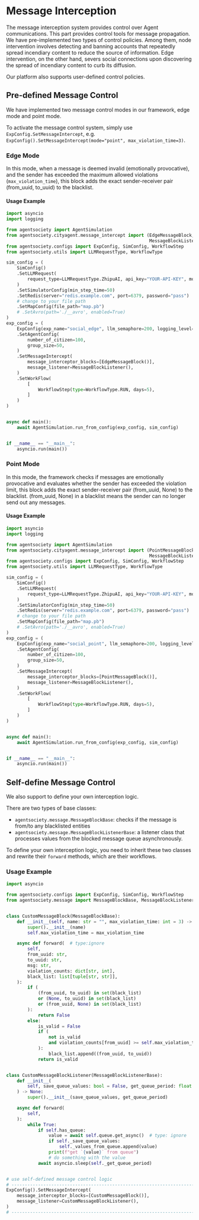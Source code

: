 # Message Interception

The message interception system provides control over Agent communications.
This part provides control tools for message propagation. We have pre-implemented two types of control policies. Among them, node intervention involves detecting and banning accounts that repeatedly spread incendiary content to reduce the source of information. Edge intervention, on the other hand, severs social connections upon discovering the spread of incendiary content to curb its diffusion. 

Our platform also supports user-defined control policies.

## Pre-defined Message Control

We have implemented two message control modes in our framework, edge mode and point mode.

To activate the message control system, simply use `ExpConfig.SetMessageIntercept`, e.g. `ExpConfig().SetMessageIntercept(mode="point", max_violation_time=3)`.

### Edge Mode

In this mode, when a message is deemed invalid (emotionally provocative), and the sender has exceeded the maximum allowed violations (`max_violation_time`), this block adds the exact sender-receiver pair (from_uuid, to_uuid) to the blacklist.

#### Usage Example

```python
import asyncio
import logging

from agentsociety import AgentSimulation
from agentsociety.cityagent.message_intercept import (EdgeMessageBlock,
                                                      MessageBlockListener)
from agentsociety.configs import ExpConfig, SimConfig, WorkflowStep
from agentsociety.utils import LLMRequestType, WorkflowType

sim_config = (
    SimConfig()
    .SetLLMRequest(
        request_type=LLMRequestType.ZhipuAI, api_key="YOUR-API-KEY", model="GLM-4-Flash"
    )
    .SetSimulatorConfig(min_step_time=50)
    .SetRedis(server="redis.example.com", port=6379, password="pass")
    # change to your file path
    .SetMapConfig(file_path="map.pb")
    # .SetAvro(path='./__avro', enabled=True)
)
exp_config = (
    ExpConfig(exp_name="social_edge", llm_semaphore=200, logging_level=logging.INFO)
    .SetAgentConfig(
        number_of_citizen=100,
        group_size=50,
    )
    .SetMessageIntercept(
        message_interceptor_blocks=[EdgeMessageBlock()],
        message_listener=MessageBlockListener(),
    )
    .SetWorkFlow(
        [
            WorkflowStep(type=WorkflowType.RUN, days=5),
        ]
    )
)


async def main():
    await AgentSimulation.run_from_config(exp_config, sim_config)


if __name__ == "__main__":
    asyncio.run(main())

```

### Point Mode

In this mode, the framework checks if messages are emotionally provocative and evaluates whether the sender has exceeded the violation limit, this block adds the exact sender-receiver pair (from_uuid, None) to the blacklist. (from_uuid, None) in a blacklist means the sender can no longer send out any messages.

#### Usage Example

```python
import asyncio
import logging

from agentsociety import AgentSimulation
from agentsociety.cityagent.message_intercept import (PointMessageBlock,
                                                      MessageBlockListener)
from agentsociety.configs import ExpConfig, SimConfig, WorkflowStep
from agentsociety.utils import LLMRequestType, WorkflowType

sim_config = (
    SimConfig()
    .SetLLMRequest(
        request_type=LLMRequestType.ZhipuAI, api_key="YOUR-API-KEY", model="GLM-4-Flash"
    )
    .SetSimulatorConfig(min_step_time=50)
    .SetRedis(server="redis.example.com", port=6379, password="pass")
    # change to your file path
    .SetMapConfig(file_path="map.pb")
    # .SetAvro(path='./__avro', enabled=True)
)
exp_config = (
    ExpConfig(exp_name="social_point", llm_semaphore=200, logging_level=logging.INFO)
    .SetAgentConfig(
        number_of_citizen=100,
        group_size=50,
    )
    .SetMessageIntercept(
        message_interceptor_blocks=[PointMessageBlock()],
        message_listener=MessageBlockListener(),
    )
    .SetWorkFlow(
        [
            WorkflowStep(type=WorkflowType.RUN, days=5),
        ]
    )
)


async def main():
    await AgentSimulation.run_from_config(exp_config, sim_config)


if __name__ == "__main__":
    asyncio.run(main())

```

## Self-define Message Control

We also support to define your own interception logic.

There are two types of base classes:

- `agentsociety.message.MessageBlockBase`: checks if the message is from/to any blacklisted entities
- `agentsociety.message.MessageBlockListenerBase`: a listener class that processes values from the blocked message queue asynchronously.

To define your own interception logic, you need to inherit these two classes and rewrite their `forward` methods, which are their workflows. 

### Usage Example

```python
import asyncio

from agentsociety.configs import ExpConfig, SimConfig, WorkflowStep
from agentsociety.message import MessageBlockBase, MessageBlockListenerBase


class CustomMessageBlock(MessageBlockBase):
    def __init__(self, name: str = "", max_violation_time: int = 3) -> None:
        super().__init__(name)
        self.max_violation_time = max_violation_time

    async def forward(  # type:ignore
        self,
        from_uuid: str,
        to_uuid: str,
        msg: str,
        violation_counts: dict[str, int],
        black_list: list[tuple[str, str]],
    ):
        if (
            (from_uuid, to_uuid) in set(black_list)
            or (None, to_uuid) in set(black_list)
            or (from_uuid, None) in set(black_list)
        ):
            return False
        else:
            is_valid = False
            if (
                not is_valid
                and violation_counts[from_uuid] >= self.max_violation_time - 1
            ):
                black_list.append((from_uuid, to_uuid))
            return is_valid


class CustomMessageBlockListener(MessageBlockListenerBase):
    def __init__(
        self, save_queue_values: bool = False, get_queue_period: float = 0.1
    ) -> None:
        super().__init__(save_queue_values, get_queue_period)

    async def forward(
        self,
    ):
        while True:
            if self.has_queue:
                value = await self.queue.get_async()  # type: ignore
                if self._save_queue_values:
                    self._values_from_queue.append(value)
                print(f"get `{value}` from queue")
                # do something with the value
            await asyncio.sleep(self._get_queue_period)


# use self-defined message control logic
# ------------------------------------------------------------------------#
ExpConfig().SetMessageIntercept(
    message_interceptor_blocks=[CustomMessageBlock()],
    message_listener=CustomMessageBlockListener(),
)
# ------------------------------------------------------------------------#

```
